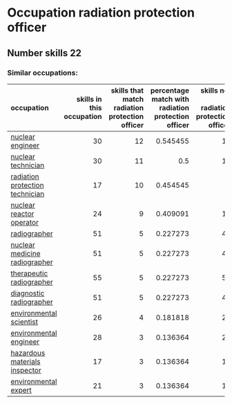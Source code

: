 # Occupation radiation protection officer
## Number skills 22
### Similar occupations:
| occupation                                                            |   skills in this occupation |   skills that match radiation protection officer |   percentage match with radiation protection officer |   skills not in radiation protection officer |
|:----------------------------------------------------------------------|----------------------------:|-------------------------------------------------:|-----------------------------------------------------:|---------------------------------------------:|
| [nuclear engineer](nuclear_engineer.md)                               |                          30 |                                               12 |                                             0.545455 |                                           18 |
| [nuclear technician](nuclear_technician.md)                           |                          30 |                                               11 |                                             0.5      |                                           19 |
| [radiation protection technician](radiation_protection_technician.md) |                          17 |                                               10 |                                             0.454545 |                                            7 |
| [nuclear reactor operator](nuclear_reactor_operator.md)               |                          24 |                                                9 |                                             0.409091 |                                           15 |
| [radiographer](radiographer.md)                                       |                          51 |                                                5 |                                             0.227273 |                                           46 |
| [nuclear medicine radiographer](nuclear_medicine_radiographer.md)     |                          51 |                                                5 |                                             0.227273 |                                           46 |
| [therapeutic radiographer](therapeutic_radiographer.md)               |                          55 |                                                5 |                                             0.227273 |                                           50 |
| [diagnostic radiographer](diagnostic_radiographer.md)                 |                          51 |                                                5 |                                             0.227273 |                                           46 |
| [environmental scientist](environmental_scientist.md)                 |                          26 |                                                4 |                                             0.181818 |                                           22 |
| [environmental engineer](environmental_engineer.md)                   |                          28 |                                                3 |                                             0.136364 |                                           25 |
| [hazardous materials inspector](hazardous_materials_inspector.md)     |                          17 |                                                3 |                                             0.136364 |                                           14 |
| [environmental expert](environmental_expert.md)                       |                          21 |                                                3 |                                             0.136364 |                                           18 |
